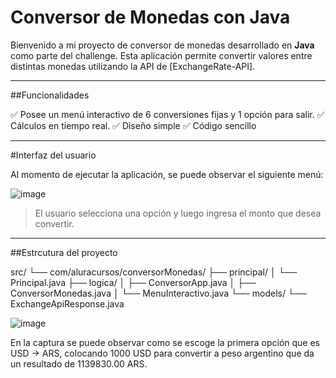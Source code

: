 # Conversor de Monedas con Java

Bienvenido a mi proyecto de conversor de monedas desarrollado en **Java** como parte del challenge. Esta aplicación permite convertir valores entre distintas monedas utilizando la API de [ExchangeRate-API].

---

##Funcionalidades

✅ Posee un menú interactivo de 6 conversiones fijas y 1 opción para salir.
✅ Cálculos en tiempo real.
✅ Diseño simple
✅ Código sencillo

---

#Interfaz del usuario

Al momento de ejecutar la aplicación, se puede observar el siguiente menú:

![image](https://github.com/user-attachments/assets/ad71cf98-3e08-44ee-8fa2-5732216cb154)

> El usuario selecciona una opción y luego ingresa el monto que desea convertir.

---

##Estrcutura del proyecto

src/
└── com/aluracursos/conversorMonedas/
├── principal/
│ └── Principal.java
├── logica/
│ ├── ConversorApp.java
│ ├── ConversorMonedas.java 
│ └── MenuInteractivo.java
└── models/
└── ExchangeApiResponse.java

![image](https://github.com/user-attachments/assets/93ebf2e6-f741-4e22-a415-cb377bc0e6f8)


En la captura se puede observar como se escoge la primera opción que es USD -> ARS, colocando 1000 USD para convertir a peso argentino que da un resultado de 1139830.00 ARS.

